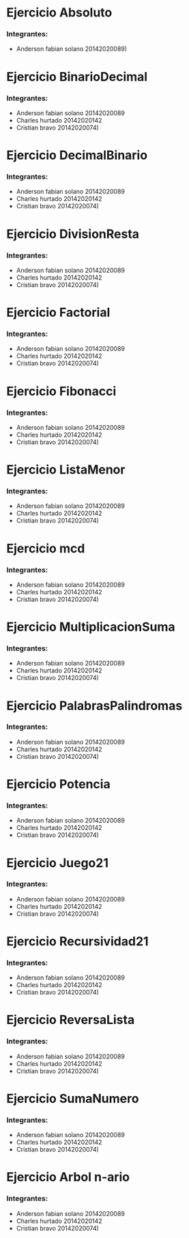 # Ejercicio Absoluto

### Integrantes: 
- Anderson fabian solano 20142020089)

# Ejercicio BinarioDecimal

### Integrantes: 

- Anderson fabian solano 20142020089
- Charles hurtado 20142020142
- Cristian bravo 20142020074)

# Ejercicio DecimalBinario

### Integrantes: 

- Anderson fabian solano 20142020089
- Charles hurtado 20142020142
- Cristian bravo 20142020074)

# Ejercicio DivisionResta

### Integrantes: 

- Anderson fabian solano 20142020089
- Charles hurtado 20142020142
- Cristian bravo 20142020074)

# Ejercicio Factorial

### Integrantes: 

- Anderson fabian solano 20142020089
- Charles hurtado 20142020142
- Cristian bravo 20142020074)

# Ejercicio Fibonacci

### Integrantes: 

- Anderson fabian solano 20142020089
- Charles hurtado 20142020142
- Cristian bravo 20142020074)

# Ejercicio ListaMenor

### Integrantes: 

- Anderson fabian solano 20142020089
- Charles hurtado 20142020142
- Cristian bravo 20142020074)

# Ejercicio mcd

### Integrantes: 

- Anderson fabian solano 20142020089
- Charles hurtado 20142020142
- Cristian bravo 20142020074)

# Ejercicio MultiplicacionSuma

### Integrantes: 

- Anderson fabian solano 20142020089
- Charles hurtado 20142020142
- Cristian bravo 20142020074)

# Ejercicio PalabrasPalindromas

### Integrantes: 

- Anderson fabian solano 20142020089
- Charles hurtado 20142020142
- Cristian bravo 20142020074)

# Ejercicio Potencia

### Integrantes: 

- Anderson fabian solano 20142020089
- Charles hurtado 20142020142
- Cristian bravo 20142020074)

# Ejercicio Juego21

### Integrantes: 

- Anderson fabian solano 20142020089
- Charles hurtado 20142020142
- Cristian bravo 20142020074)

# Ejercicio Recursividad21

### Integrantes: 

- Anderson fabian solano 20142020089
- Charles hurtado 20142020142
- Cristian bravo 20142020074)

# Ejercicio ReversaLista

### Integrantes: 

- Anderson fabian solano 20142020089
- Charles hurtado 20142020142
- Cristian bravo 20142020074)

# Ejercicio SumaNumero

### Integrantes: 

- Anderson fabian solano 20142020089
- Charles hurtado 20142020142
- Cristian bravo 20142020074)

# Ejercicio Arbol n-ario

### Integrantes: 

- Anderson fabian solano 20142020089
- Charles hurtado 20142020142
- Cristian bravo 20142020074)

